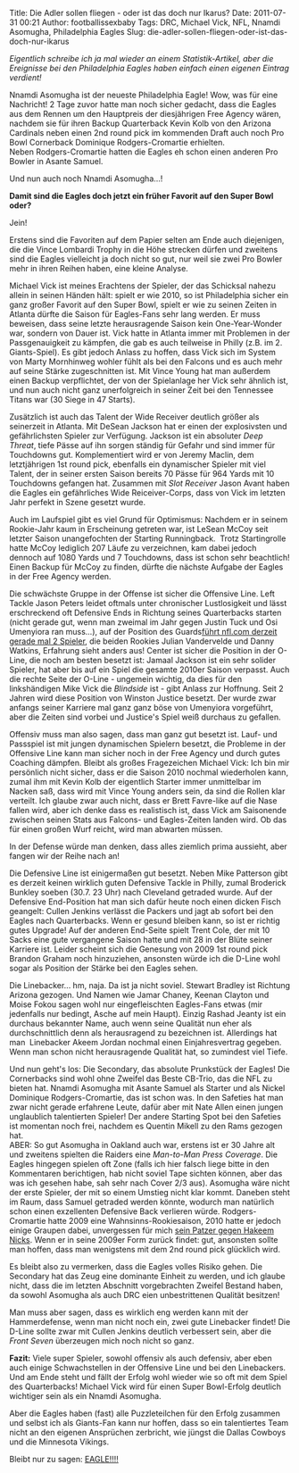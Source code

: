 Title: Die Adler sollen fliegen - oder ist das doch nur Ikarus?
Date: 2011-07-31 00:21
Author: footballissexbaby
Tags: DRC, Michael Vick, NFL, Nnamdi Asomugha, Philadelphia Eagles
Slug: die-adler-sollen-fliegen-oder-ist-das-doch-nur-ikarus

*Eigentlich schreibe ich ja mal wieder an einem Statistik-Artikel, aber
die Ereignisse bei den Philadelphia Eagles haben einfach einen eigenen
Eintrag verdient!*

Nnamdi Asomugha ist der neueste Philadelphia Eagle! Wow, was für eine
Nachricht! 2 Tage zuvor hatte man noch sicher gedacht, dass die Eagles
aus dem Rennen um den Hauptpreis der diesjährigen Free Agency wären,
nachdem sie für ihren Backup Quarterback Kevin Kolb von den Arizona
Cardinals neben einen 2nd round pick im kommenden Draft auch noch Pro
Bowl Cornerback Dominique Rodgers-Cromartie erhielten.  
Neben Rodgers-Cromartie hatten die Eagles eh schon einen anderen Pro
Bowler in Asante Samuel.

Und nun auch noch Nnamdi Asomugha...!

**Damit sind die Eagles doch jetzt ein früher Favorit auf den Super Bowl
oder?**

Jein!

Erstens sind die Favoriten auf dem Papier selten am Ende auch
diejenigen, die die Vince Lombardi Trophy in die Höhe strecken dürfen
und zweitens sind die Eagles vielleicht ja doch nicht so gut, nur weil
sie zwei Pro Bowler mehr in ihren Reihen haben, eine kleine Analyse.

Michael Vick ist meines Erachtens der Spieler, der das Schicksal nahezu
allein in seinen Händen hält: spielt er wie 2010, so ist Philadelphia
sicher ein ganz großer Favorit auf den Super Bowl, spielt er wie zu
seinen Zeiten in Atlanta dürfte die Saison für Eagles-Fans sehr lang
werden. Er muss beweisen, dass seine letzte herausragende Saison kein
One-Year-Wonder war, sondern von Dauer ist. Vick hatte in Atlanta immer
mit Problemen in der Passgenauigkeit zu kämpfen, die gab es auch
teilweise in Philly (z.B. im 2. Giants-Spiel). Es gibt jedoch Anlass zu
hoffen, dass Vick sich im System von Marty Mornhinweg wohler fühlt als
bei den Falcons und es auch mehr auf seine Stärke zugeschnitten ist. Mit
Vince Young hat man außerdem einen Backup verpflichtet, der von der
Spielanlage her Vick sehr ähnlich ist, und nun auch nicht ganz
unerfolgreich in seiner Zeit bei den Tennessee Titans war (30 Siege in
47 Starts).

Zusätzlich ist auch das Talent der Wide Receiver deutlich größer als
seinerzeit in Atlanta. Mit DeSean Jackson hat er einen der explosivsten
und gefährlichsten Spieler zur Verfügung. Jackson ist ein absoluter
*Deep Threat*, tiefe Pässe auf ihn sorgen ständig für Gefahr und sind
immer für Touchdowns gut. Komplementiert wird er von Jeremy Maclin, dem
letztjährigen 1st round pick, ebenfalls ein dynamischer Spieler mit viel
Talent, der in seiner ersten Saison bereits 70 Pässe für 964 Yards mit
10 Touchdowns gefangen hat. Zusammen mit *Slot Receiver* Jason Avant
haben die Eagles ein gefährliches Wide Reiceiver-Corps, dass von Vick im
letzten Jahr perfekt in Szene gesetzt wurde.

Auch im Laufspiel gibt es viel Grund für Optimismus: Nachdem er in
seinem Rookie-Jahr kaum in Erscheinung getreten war, ist LeSean McCoy
seit letzter Saison unangefochten der Starting Runningback.  Trotz
Startingrolle hatte McCoy lediglich 207 Läufe zu verzeichnen, kam dabei
jedoch dennoch auf 1080 Yards und 7 Touchdowns, dass ist schon sehr
beachtlich! Einen Backup für McCoy zu finden, dürfte die nächste Aufgabe
der Eagles in der Free Agency werden.

Die schwächste Gruppe in der Offense ist sicher die Offensive Line. Left
Tackle Jason Peters leidet oftmals unter chronischer Lustlosigkeit und
lässt erschreckend oft Defensive Ends in Richtung seines Quarterbacks
starten (nicht gerade gut, wenn man zweimal im Jahr gegen Justin Tuck
und Osi Umenyiora ran muss...), auf der Position des Guards[führt
nfl.com derzeit gerade mal 2 Spieler][], die beiden Rookies Julian
Vandervelde und Danny Watkins, Erfahrung sieht anders aus! Center ist
sicher die Position in der O-Line, die noch am besten besetzt ist:
Jamaal Jackson ist ein sehr solider Spieler, hat aber bis auf ein Spiel
die gesamte 2010er Saison verpasst. Auch die rechte Seite der O-Line -
ungemein wichtig, da dies für den linkshändigen Mike Vick die
*Blindside* ist - gibt Anlass zur Hoffnung. Seit 2 Jahren wird diese
Position von Winston Justice besetzt. Der wurde zwar anfangs seiner
Karriere mal ganz ganz böse von Umenyiora vorgeführt, aber die Zeiten
sind vorbei und Justice's Spiel weiß durchaus zu gefallen.

Offensiv muss man also sagen, dass man ganz gut besetzt ist. Lauf- und
Passspiel ist mit jungen dynamischen Spielern besetzt, die Probleme in
der Offensive Line kann man sicher noch in der Free Agency und durch
gutes Coaching dämpfen. Bleibt als großes Fragezeichen Michael Vick: Ich
bin mir persönlich nicht sicher, dass er die Saison 2010 nochmal
wiederholen kann, zumal ihm mit Kevin Kolb der eigentlich Starter immer
unmittelbar im Nacken saß, dass wird mit Vince Young anders sein, da
sind die Rollen klar verteilt. Ich glaube zwar auch nicht, dass er Brett
Favre-like auf die Nase fallen wird, aber ich denke dass es realistisch
ist, dass Vick am Saisonende zwischen seinen Stats aus Falcons- und
Eagles-Zeiten landen wird. Ob das für einen großen Wurf reicht, wird man
abwarten müssen.

In der Defense würde man denken, dass alles ziemlich prima aussieht,
aber fangen wir der Reihe nach an!

Die Defensive Line ist einigermaßen gut besetzt. Neben Mike Patterson
gibt es derzeit keinen wirklich guten Defensive Tackle in Philly, zumal
Broderick Bunkley soeben (30.7. 23 Uhr) nach Cleveland getraded wurde.
Auf der Defensive End-Position hat man sich dafür heute noch einen
dicken Fisch geangelt: Cullen Jenkins verlässt die Packers und jagt ab
sofort bei den Eagles nach Quarterbacks. Wenn er gesund bleiben kann, so
ist er richtig gutes Upgrade! Auf der anderen End-Seite spielt Trent
Cole, der mit 10 Sacks eine gute vergangene Saison hatte und mit 28 in
der Blüte seiner Karriere ist. Leider scheint sich die Genesung von 2009
1st round pick Brandon Graham noch hinzuziehen, ansonsten würde ich die
D-Line wohl sogar als Position der Stärke bei den Eagles sehen.

Die Linebacker... hm, naja. Da ist ja nicht soviel. Stewart Bradley ist
Richtung Arizona gezogen. Und Namen wie Jamar Chaney, Keenan Clayton und
Moise Fokou sagen wohl nur eingefleischten Eagles-Fans etwas (mir
jedenfalls nur bedingt, Asche auf mein Haupt). Einzig Rashad Jeanty ist
ein durchaus bekannter Name, auch wenn seine Qualität nun eher als
durchschnittlich denn als herausragend zu bezeichnen ist. Allerdings hat
man  Linebacker Akeem Jordan nochmal einen Einjahresvertrag gegeben.
Wenn man schon nicht herausragende Qualität hat, so zumindest viel
Tiefe.

Und nun geht's los: Die Secondary, das absolute Prunkstück der Eagles!
Die Cornerbacks sind wohl ohne Zweifel das Beste CB-Trio, das die NFL zu
bieten hat. Nnamdi Asomugha mit Asante Samuel als Starter und als Nickel
Dominique Rodgers-Cromartie, das ist schon was. In den Safeties hat man
zwar nicht gerade erfahrene Leute, dafür aber mit Nate Allen einen
jungen unglaublich talentierten Spieler! Der andere Starting Spot bei
den Safeties ist momentan noch frei, nachdem es Quentin Mikell zu den
Rams gezogen hat.  
ABER: So gut Asomugha in Oakland auch war, erstens ist er 30 Jahre alt
und zweitens spielten die Raiders eine *Man-to-Man Press Coverage*. Die
Eagles hingegen spielen oft Zone (falls ich hier falsch liege bitte in
den Kommentaren berichtigen, hab nicht soviel Tape sichten können, aber
das was ich gesehen habe, sah sehr nach Cover 2/3 aus). Asomugha wäre
nicht der erste Spieler, der mit so einem Umstieg nicht klar kommt.
Daneben steht im Raum, dass Samuel getraded werden könnte, wodurch man
natürlich schon einen exzellenten Defensive Back verlieren würde.
Rodgers-Cromartie hatte 2009 eine Wahnsinns-Rookiesaison, 2010 hatte er
jedoch einige Graupen dabei, unvergessen für mich [sein Patzer gegen
Hakeem Nicks][]. Wenn er in seine 2009er Form zurück findet: gut,
ansonsten sollte man hoffen, dass man wenigstens mit dem 2nd round pick
glücklich wird.

Es bleibt also zu vermerken, dass die Eagles volles Risiko gehen. Die
Secondary hat das Zeug eine dominante Einheit zu werden, und ich glaube
nicht, dass die im letzten Abschnitt vorgebrachten Zweifel Bestand
haben, da sowohl Asomugha als auch DRC eien unbestrittenen Qualität
besitzen!

Man muss aber sagen, dass es wirklich eng werden kann mit der
Hammerdefense, wenn man nicht noch ein, zwei gute Linebacker findet! Die
D-Line sollte zwar mit Cullen Jenkins deutlich verbessert sein, aber die
*Front Seven* überzeugen mich noch nicht so ganz.

**Fazit:** Viele super Spieler, sowohl offensiv als auch defensiv, aber
eben auch einige Schwachstellen in der Offensive Line und bei den
Linebackers. Und am Ende steht und fällt der Erfolg wohl wieder wie so
oft mit dem Spiel des Quarterbacks! Michael Vick wird für einen Super
Bowl-Erfolg deutlich wichtiger sein als ein Nnamdi Asomugha.

Aber die Eagles haben (fast) alle Puzzleteilchen für den Erfolg zusammen
und selbst ich als Giants-Fan kann nur hoffen, dass so ein talentiertes
Team nicht an den eigenen Ansprüchen zerbricht, wie jüngst die Dallas
Cowboys und die Minnesota Vikings.

Bleibt nur zu sagen: [EAGLE!!!!][]

  [führt nfl.com derzeit gerade mal 2 Spieler]: http://www.nfl.com/teams/roster?d-447263-n=1&d-447263-o=2&team=PHI&d-447263-p=1&d-447263-s=persons.primary_Position.id.position_Id
  [sein Patzer gegen Hakeem Nicks]: http://www.youtube.com/watch?v=nJA4Aayjxi8
  [EAGLE!!!!]: http://www.youtube.com/watch?v=R9movnpS4s4
